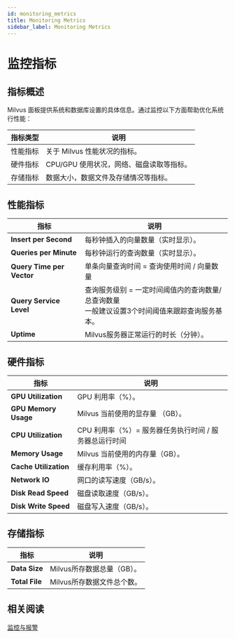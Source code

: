 ```yaml
---
id: monitoring_metrics
title: Monitoring Metrics
sidebar_label: Monitoring Metrics
---
```


# 监控指标

## 指标概述

Milvus 面板提供系统和数据库设置的具体信息。通过监控以下方面帮助优化系统行性能：

| 指标类型 | 说明                                     |
| -------- | ---------------------------------------- |
| 性能指标 | 关于 Milvus 性能状况的指标。             |
| 硬件指标 | CPU/GPU 使用状况，网络、磁盘读取等指标。 |
| 存储指标 | 数据大小，数据文件及存储情况等指标。     |

## 性能指标

| 指标                      | 说明                                                         |
| ------------------------- | ------------------------------------------------------------ |
| **Insert per Second**     | 每秒钟插入的向量数量（实时显示）。                           |
| **Queries per Minute**    | 每秒钟运行的查询数量（实时显示）。                           |
| **Query Time per Vector** | 单条向量查询时间 = 查询使用时间 / 向量数量                   |
| **Query Service Level**   | 查询服务级别 = 一定时间阈值内的查询数量/总查询数量 <br/>一般建议设置3个时间阈值来跟踪查询服务基本。 |
| **Uptime**                | Milvus服务器正常运行的时长（分钟）。                         |

## 硬件指标

| 指标                  | 说明                                                   |
| --------------------- | ------------------------------------------------------ |
| **GPU Utilization**   | GPU 利用率（%）。                                      |
| **GPU Memory Usage**  | Milvus 当前使用的显存量 （GB）。                       |
| **CPU Utilization**   | CPU 利用率（%）= 服务器任务执行时间 / 服务器总运行时间 |
| **Memory Usage**      | Milvus 当前使用的内存量（GB）。                        |
| **Cache Utilization** | 缓存利用率（%）。                                      |
| **Network IO**        | 网口的读写速度（GB/s）。                               |
| **Disk Read Speed**   | 磁盘读取速度（GB/s）。                                 |
| **Disk Write Speed**  | 磁盘写入速度（GB/s）。                                 |

## 存储指标

| 指标           | 说明                       |
| -------------- | -------------------------- |
| **Data Size**  | Milvus所存数据总量（GB）。 |
| **Total File** | Milvus所存数据文件总个数。 |

## 相关阅读
[监控与报警](monitor.md)
